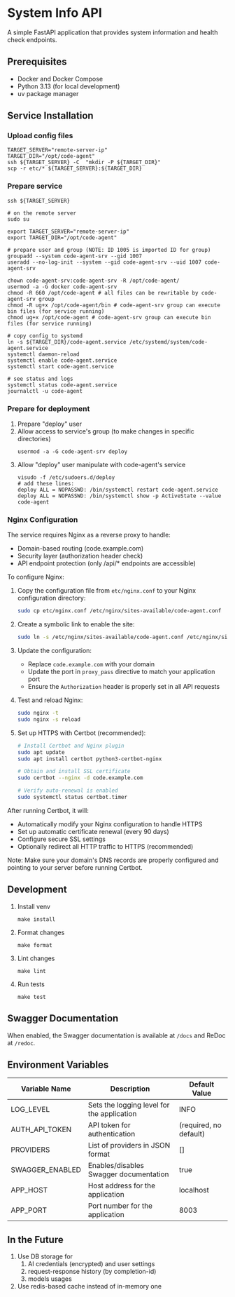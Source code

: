 # System Info API

A simple FastAPI application that provides system information and health check endpoints.

## Prerequisites

- Docker and Docker Compose
- Python 3.13 (for local development)
- uv package manager

## Service Installation

### Upload config files
```shell
TARGET_SERVER="remote-server-ip"
TARGET_DIR="/opt/code-agent"
ssh ${TARGET_SERVER} -C  "mkdir -P ${TARGET_DIR}"
scp -r etc/* ${TARGET_SERVER}:${TARGET_DIR}
```

### Prepare service
```shell
ssh ${TARGET_SERVER}

# on the remote server
sudo su

export TARGET_SERVER="remote-server-ip"
export TARGET_DIR="/opt/code-agent"

# prepare user and group (NOTE: ID 1005 is imported ID for group)
groupadd --system code-agent-srv --gid 1007
useradd --no-log-init --system --gid code-agent-srv --uid 1007 code-agent-srv

chown code-agent-srv:code-agent-srv -R /opt/code-agent/
usermod -a -G docker code-agent-srv
chmod -R 660 /opt/code-agent # all files can be rewritable by code-agent-srv group
chmod -R ug+x /opt/code-agent/bin # code-agent-srv group can execute bin files (for service running)
chmod ug+x /opt/code-agent # code-agent-srv group can execute bin files (for service running)

# copy config to systemd
ln -s ${TARGET_DIR}/code-agent.service /etc/systemd/system/code-agent.service
systemctl daemon-reload
systemctl enable code-agent.service
systemctl start code-agent.service

# see status and logs
systemctl status code-agent.service
journalctl -u code-agent
```
### Prepare for deployment
1. Prepare "deploy" user
2. Allow access to service's group (to make changes in specific directories)
   ```shell
   usermod -a -G code-agent-srv deploy
   ```
3. Allow "deploy" user manipulate with code-agent's service
   ```shell
   visudo -f /etc/sudoers.d/deploy
   # add these lines:
   deploy ALL = NOPASSWD: /bin/systemctl restart code-agent.service
   deploy ALL = NOPASSWD: /bin/systemctl show -p ActiveState --value code-agent
   ```

### Nginx Configuration

The service requires Nginx as a reverse proxy to handle:
- Domain-based routing (code.example.com)
- Security layer (authorization header check)
- API endpoint protection (only /api/* endpoints are accessible)

To configure Nginx:

1. Copy the configuration file from `etc/nginx.conf` to your Nginx configuration directory:
   ```bash
   sudo cp etc/nginx.conf /etc/nginx/sites-available/code-agent.conf
   ```

2. Create a symbolic link to enable the site:
   ```bash
   sudo ln -s /etc/nginx/sites-available/code-agent.conf /etc/nginx/sites-enabled/
   ```

3. Update the configuration:
   - Replace `code.example.com` with your domain
   - Update the port in `proxy_pass` directive to match your application port
   - Ensure the `Authorization` header is properly set in all API requests

4. Test and reload Nginx:
   ```bash
   sudo nginx -t
   sudo nginx -s reload
   ```

5. Set up HTTPS with Certbot (recommended):
   ```bash
   # Install Certbot and Nginx plugin
   sudo apt update
   sudo apt install certbot python3-certbot-nginx
   
   # Obtain and install SSL certificate
   sudo certbot --nginx -d code.example.com
   
   # Verify auto-renewal is enabled
   sudo systemctl status certbot.timer
   ```

After running Certbot, it will:
- Automatically modify your Nginx configuration to handle HTTPS
- Set up automatic certificate renewal (every 90 days)
- Configure secure SSL settings
- Optionally redirect all HTTP traffic to HTTPS (recommended)

Note: Make sure your domain's DNS records are properly configured and pointing to your server before running Certbot.

## Development

1. Install venv
    ```shell
    make install
    ```
2. Format changes
   ```shell
   make format
   ```
3. Lint changes 
   ```shell
   make lint
   ```
4. Run tests 
   ```shell
   make test
   ```

## Swagger Documentation

When enabled, the Swagger documentation is available at `/docs` and ReDoc at `/redoc`.

## Environment Variables

| Variable Name   | Description                                | Default Value          |
|-----------------|--------------------------------------------|------------------------|
| LOG_LEVEL       | Sets the logging level for the application | INFO                   |
| AUTH_API_TOKEN  | API token for authentication               | (required, no default) |
| PROVIDERS       | List of providers in JSON format           | []                     |
| SWAGGER_ENABLED | Enables/disables Swagger documentation     | true                   |
| APP_HOST        | Host address for the application           | localhost              |
| APP_PORT        | Port number for the application            | 8003                   |


## In the Future
1. Use DB storage for
   1. AI credentials (encrypted) and user settings
   2. request-response history (by completion-id)
   3. models usages 
2. Use redis-based cache instead of in-memory one
